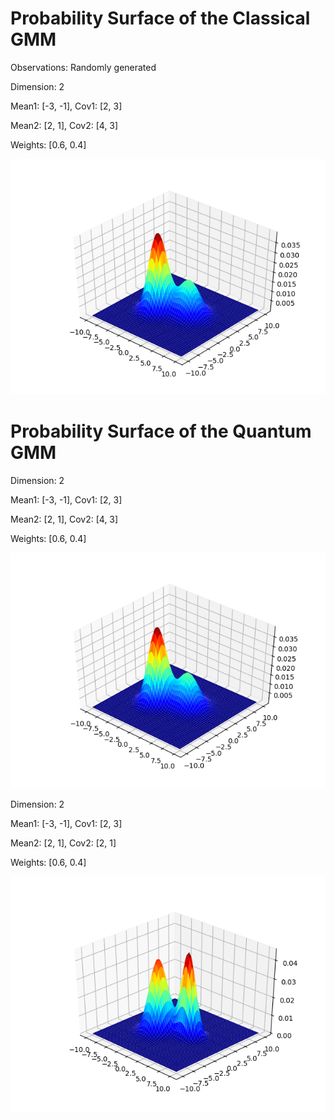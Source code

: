 # Probability Surface of the Classical GMM
Observations: Randomly generated

Dimension: 2

Mean1: [-3, -1], Cov1: [2, 3]

Mean2: [2, 1], Cov2: [4, 3]

Weights: [0.6, 0.4]

<p align="center">
    <img src="images/ClassicalGMM.png", width="640">
</p>


# Probability Surface of the Quantum GMM

Dimension: 2

Mean1: [-3, -1], Cov1: [2, 3]

Mean2: [2, 1], Cov2: [4, 3]

Weights: [0.6, 0.4]

<p align="center">
    <img src="images/QuantumGMM.png", width="640">
</p>

Dimension: 2

Mean1: [-3, -1], Cov1: [2, 3]

Mean2: [2, 1], Cov2: [2, 1]

Weights: [0.6, 0.4]

<p align="center">
    <img src="images/QuantumGMM2.png", width="640">
</p>
